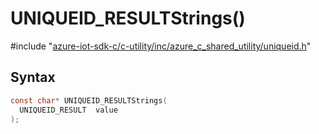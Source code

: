 # UNIQUEID_RESULTStrings()

\#include "[azure-iot-sdk-c/c-utility/inc/azure_c_shared_utility/uniqueid.h](../iot-c-ref-uniqueid-h.md)"  

## Syntax

```C
const char* UNIQUEID_RESULTStrings(
  UNIQUEID_RESULT  value
);
```

